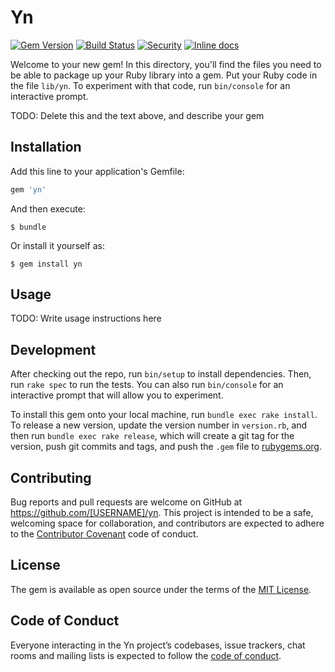 # Yn

[![Gem Version](https://badge.fury.io/rb/yn.svg)](https://badge.fury.io/rb/yn)
[![Build Status](https://travis-ci.org/wilsonsilva/yn.svg?branch=master)](https://travis-ci.org/wilsonsilva/yn)
[![Security](https://hakiri.io/github/wilsonsilva/yn/master.svg)](https://hakiri.io/github/wilsonsilva/yn/master)
[![Inline docs](http://inch-ci.org/github/wilsonsilva/yn.svg?branch=master)](http://inch-ci.org/github/wilsonsilva/yn)

Welcome to your new gem! In this directory, you'll find the files you need to be able to package up your Ruby library into a gem. Put your Ruby code in the file `lib/yn`. To experiment with that code, run `bin/console` for an interactive prompt.

TODO: Delete this and the text above, and describe your gem

## Installation

Add this line to your application's Gemfile:

```ruby
gem 'yn'
```

And then execute:

    $ bundle

Or install it yourself as:

    $ gem install yn

## Usage

TODO: Write usage instructions here

## Development

After checking out the repo, run `bin/setup` to install dependencies. Then, run `rake spec` to run the tests. You can also run `bin/console` for an interactive prompt that will allow you to experiment.

To install this gem onto your local machine, run `bundle exec rake install`. To release a new version, update the version number in `version.rb`, and then run `bundle exec rake release`, which will create a git tag for the version, push git commits and tags, and push the `.gem` file to [rubygems.org](https://rubygems.org).

## Contributing

Bug reports and pull requests are welcome on GitHub at https://github.com/[USERNAME]/yn. This project is intended to be a safe, welcoming space for collaboration, and contributors are expected to adhere to the [Contributor Covenant](http://contributor-covenant.org) code of conduct.

## License

The gem is available as open source under the terms of the [MIT License](https://opensource.org/licenses/MIT).

## Code of Conduct

Everyone interacting in the Yn project’s codebases, issue trackers, chat rooms and mailing lists is expected to follow the [code of conduct](https://github.com/[USERNAME]/yn/blob/master/CODE_OF_CONDUCT.md).
